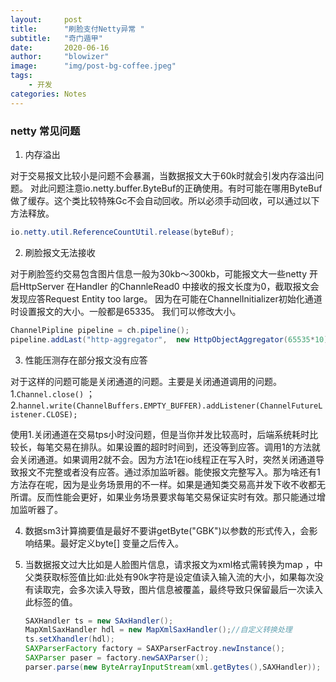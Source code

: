 ```yaml
---
layout:     post
title:      "刷脸支付Netty异常 "
subtitle:   "奇门遁甲"
date:       2020-06-16
author:     "blowizer"
image:      "img/post-bg-coffee.jpeg"
tags: 
    - 开发 
categories: Notes
---
```

### netty 常见问题
 1. 内存溢出

对于交易报文比较小是问题不会暴漏，当数据报文大于60k时就会引发内存溢出问题。 对此问题注意io.netty.buffer.ByteBuf的正确使用。有时可能在哪用ByteBuf 做了缓存。这个类比较特殊Gc不会自动回收。所以必须手动回收，可以通过以下方法释放。

```java
io.netty.util.ReferenceCountUtil.release(byteBuf);
```

 2. 刷脸报文无法接收

对于刷脸签约交易包含图片信息一般为30kb～300kb，可能报文大一些netty 开启HttpServer 在Handler 的ChannleRead0 中接收的报文长度为0，截取报文会发现应答Request Entity too large。 因为在可能在ChannelInitializer初始化通道时设置报文的大小。一般都是65335。 我们可以修改大小。

```java
ChannelPipline pipeline = ch.pipeline();
pipeline.addLast("http-aggregator",  new HttpObjectAggregator(65535*10));
```


 3. 性能压测存在部分报文没有应答

 对于这样的问题可能是关闭通道的问题。主要是关闭通道调用的问题。
 1.`Channel.close()` ；
2.`hannel.write(ChannelBuffers.EMPTY_BUFFER).addListener(ChannelFutureListener.CLOSE);` 

使用1.关闭通道在交易tps小时没问题，但是当你并发比较高时，后端系统耗时比较长，每笔交易在排队。如果设置的超时时间到，还没等到应答。调用1的方法就会关闭通道。如果调用2就不会。因为方法1在io线程正在写入时，突然关闭通道导致报文不完整或者没有应答。通过添加监听器。能使报文完整写入。那为啥还有1方法存在呢，因为是业务场景用的不一样。如果是通知类交易高并发下收不收都无所谓。反而性能会更好，如果业务场景要求每笔交易保证实时有效。那只能通过增加监听器了。

4. 数据sm3计算摘要值是最好不要讲getByte("GBK")以参数的形式传入，会影响结果。最好定义byte[] 变量之后传入。

5. 当数据报文过大比如是人脸图片信息，请求报文为xml格式需转换为map ，中父类获取标签值比如:<pic>此处有90k字符</pic>是设定值读入输入流的大小，如果每次没有读取完，会多次读入导致，图片信息被覆盖，最终导致只保留最后一次读入此标签的值。

   ```java
   SAXHandler ts = new SAxHandler();
   MapXmlSaxHandler hdl = new MapXmlSaxHandler();//自定义转换处理
   ts.setXhandler(hdl);
   SAXParserFactory factory = SAXParserFactroy.newInstance();
   SAXParser paser = factory.newSAXParser();
   parser.parse(new ByteArrayInputStream(xml.getBytes(),SAXHandler));


